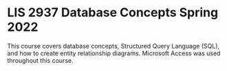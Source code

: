 # LIS 2937 Database Concepts Spring 2022
 This course covers database concepts, Structured Query Language (SQL), and how to create entity relationship diagrams. Microsoft Access was used throughout this course.
